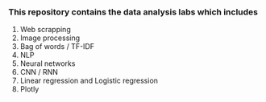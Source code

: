 ### This repository contains the data analysis labs which includes

1) Web scrapping
2) Image processing
3) Bag of words / TF-IDF
4) NLP
5) Neural networks
6) CNN / RNN
7) Linear regression and Logistic regression
8) Plotly
